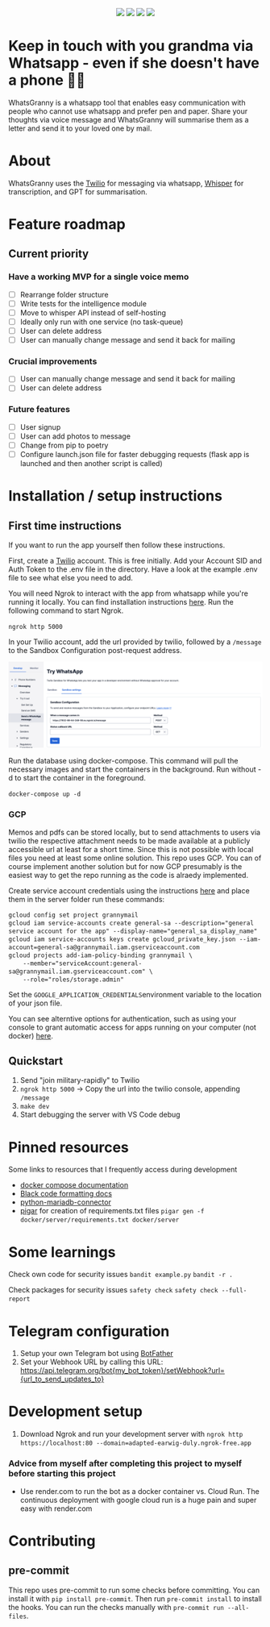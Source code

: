 


<p align="center">
    <a href="https://github.com/DominiquePaul/GrannyMail" title="Python Version"><img src="https://img.shields.io/badge/python-3.11+-blue.svg"></a>
    <a href="https://github.com/DominiquePaul/GrannyMail/blob/master/LICENSE" title="Project License"><img src="https://img.shields.io/badge/License-GPLv3-blue.svg"></a>
    <a href="https://github.com/psf/black" title="Project License"><img src="https://img.shields.io/badge/code%20style-black-000000.svg"></a>
    <a href="https://twitter.com/DominiqueCAPaul" title="Follow on Twitter"><img src="https://img.shields.io/twitter/follow/lukasmasuch.svg?style=social&label=Follow"></a>
</p>


# Keep in touch with you grandma via Whatsapp - even if she doesn't have a phone 👵🏼

WhatsGranny is a whatsapp tool that enables easy communication with people who cannot use whatsapp and prefer pen and paper. Share your thoughts via voice message and WhatsGranny will summarise them as a letter and send it to your loved one by mail.

# About

WhatsGranny uses the [Twilio](https://www.google.com/search?q=twilio+api+whatsapp) for messaging via whatsapp, [Whisper](https://github.com/openai/whisper) for transcription, and GPT for summarisation.

# Feature roadmap

## Current priority

### Have a working MVP for a single voice memo
- [ ] Rearrange folder structure
- [ ] Write tests for the intelligence module
- [ ] Move to whisper API instead of self-hosting
- [ ] Ideally only run with one service (no task-queue)
- [ ] User can delete address
- [ ] User can manually change message and send it back for mailing

### Crucial improvements
- [ ] User can manually change message and send it back for mailing
- [ ] User can delete address

### Future features

- [ ] User signup
- [ ] User can add photos to message
- [ ] Change from pip to poetry
- [ ] Configure launch.json file for faster debugging requests (flask app is launched and then another script is called)

# Installation / setup instructions

## First time instructions

If you want to run the app yourself then follow these instructions.

First, create a [Twilio](https://www.google.com/search?q=twilio+api+whatsapp) account. This is free initially. Add your Account SID and Auth Token to the .env file in the directory. Have a look at the example .env file to see what else you need to add.

You will need Ngrok to interact with the app from whatsapp while you're running it locally. You can find installation instructions [here](https://ngrok.com/docs/getting-started/). Run the following command to start Ngrok.

`ngrok http 5000`

In your Twilio account, add the url provided by twilio, followed by a `/message` to the Sandbox Configuration post-request address.

![twilio sandbox settings](./readme-images/twilio-sandbox.png)

Run the database using docker-compose. This command will pull the necessary images and start the containers in the background. Run without -d to start the container in the foreground.

`docker-compose up -d`



### GCP

Memos and pdfs can be stored locally, but to send attachments to users via twilio the respective attachment needs to be made available at a publicly accessible url at least for a short time. Since this is not possible with local files you need at least some online solution. This repo uses GCP. You can of course implement another solution but for now GCP presumably is the easiest way to get the repo running as the code is alraedy implemented.

Create service account credentials using the instructions [here](https://cloud.google.com/iam/docs/keys-create-delete#iam-service-account-keys-create-console) and place them in the server folder
run these commands:
```
gcloud config set project grannymail
gcloud iam service-accounts create general-sa --description="general service account for the app" --display-name="general_sa_display_name"
gcloud iam service-accounts keys create gcloud_private_key.json --iam-account=general-sa@grannymail.iam.gserviceaccount.com
gcloud projects add-iam-policy-binding grannymail \
    --member="serviceAccount:general-sa@grannymail.iam.gserviceaccount.com" \
    --role="roles/storage.admin"
```

Set the `GOOGLE_APPLICATION_CREDENTIALS`environment variable to the location of your json file.

You can see alterntive options for authentication, such as using your console to grant automatic access for apps running on your computer (not docker) [here](https://cloud.google.com/docs/authentication/provide-credentials-adc#how-to).


## Quickstart

1. Send "join military-rapidly" to Twilio
2. `ngrok http 5000` -> Copy the url into the twilio console, appending `/message`
3. `make dev`
4. Start debugging the server with VS Code debug

# Pinned resources

Some links to resources that I frequently access during development

- [docker compose documentation](https://docs.docker.com/engine/reference/commandline/compose_up/)
- [Black code formatting docs](https://black.readthedocs.io/en/stable/getting_started.html)
- [python-mariadb-connector](https://www.digitalocean.com/community/tutorials/how-to-store-and-retrieve-data-in-mariadb-using-python-on-ubuntu-18-04)
- [pigar](https://github.com/damnever/pigar) for creation of requirements.txt files `pigar gen -f docker/server/requirements.txt docker/server`

# Some learnings

Check own code for security issues
`bandit example.py`
`bandit -r .`

Check packages for security issues
`safety check`
`safety check --full-report`

# Telegram configuration

1. Setup your own Telegram bot using [BotFather](https://telegram.me/BotFather)
2. Set your Webhook URL by calling this URL: https://api.telegram.org/bot{my_bot_token}/setWebhook?url={url_to_send_updates_to}


# Development setup

1. Download Ngrok and run your development server with `ngrok http https://localhost:80 --domain=adapted-earwig-duly.ngrok-free.app`


### Advice from myself after completing this project to myself before starting this project
- Use render.com to run the bot as a docker container vs. Cloud Run. The continuous deployment with google cloud run is a huge pain and super easy with render.com


# Contributing

## pre-commit

This repo uses pre-commit to run some checks before committing. You can install it with `pip install pre-commit`. Then run `pre-commit install` to install the hooks. You can run the checks manually with `pre-commit run --all-files`.
